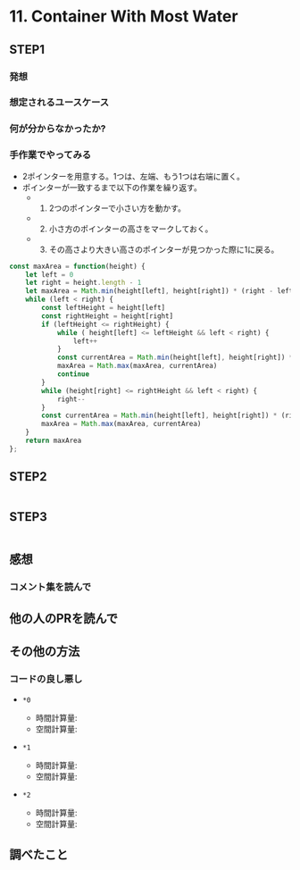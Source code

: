 # 11. Container With Most Water

## STEP1

### 発想

### 想定されるユースケース

### 何が分からなかったか?

### 手作業でやってみる

- 2ポインターを用意する。1つは、左端、もう1つは右端に置く。 
- ポインターが一致するまで以下の作業を繰り返す。
  - 1. 2つのポインターで小さい方を動かす。
  - 2. 小さ方のポインターの高さをマークしておく。
  - 3. その高さより大きい高さのポインターが見つかった際に1に戻る。

```javascript
const maxArea = function(height) {
    let left = 0
    let right = height.length - 1 
    let maxArea = Math.min(height[left], height[right]) * (right - left)
    while (left < right) {
        const leftHeight = height[left]
        const rightHeight = height[right]
        if (leftHeight <= rightHeight) {
            while ( height[left] <= leftHeight && left < right) {
                left++
            }
            const currentArea = Math.min(height[left], height[right]) * (right - left)
            maxArea = Math.max(maxArea, currentArea)
            continue
        }
        while (height[right] <= rightHeight && left < right) {
            right--
        }
        const currentArea = Math.min(height[left], height[right]) * (right - left)
        maxArea = Math.max(maxArea, currentArea)
    }
    return maxArea
};
```

## STEP2

```javascript
```

## STEP3

```javascript
```

## 感想

### コメント集を読んで

## 他の人のPRを読んで

## その他の方法

### コードの良し悪し

* `*0`
  * 時間計算量:
  * 空間計算量:

* `*1`
  * 時間計算量:
  * 空間計算量:

* `*2`
  * 時間計算量:
  * 空間計算量:

## 調べたこと

